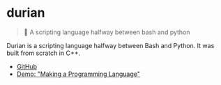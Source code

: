 # durian

> 🍍 A scripting language halfway between bash and python

Durian is a scripting language halfway between Bash and Python. It was built
from scratch in C++.

* [GitHub](https://github.com/ubclaunchpad/durian)
* [Demo: "Making a Programming Language"](https://slides.ubclaunchpad.com/projects/durian/making-a-programming-language.pdf)
